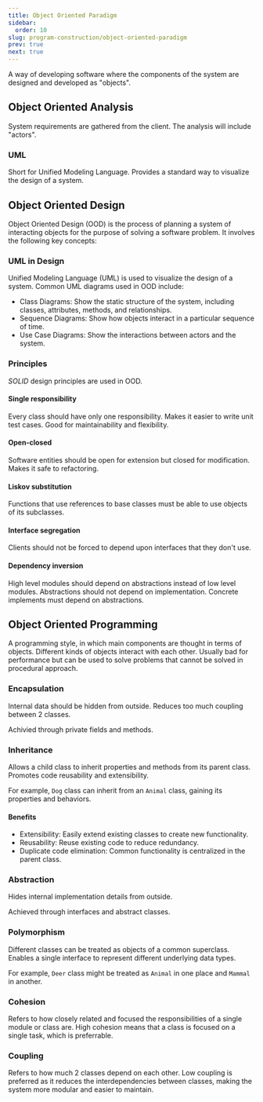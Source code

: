```yaml
---
title: Object Oriented Paradigm
sidebar:
  order: 10
slug: program-construction/object-oriented-paradigm
prev: true
next: true
---
```


A way of developing software where the components of the system are designed and
developed as "objects".

## Object Oriented Analysis

System requirements are gathered from the client. The analysis will include
"actors".

### UML

Short for Unified Modeling Language. Provides a standard way to visualize the
design of a system.

## Object Oriented Design

Object Oriented Design (OOD) is the process of planning a system of interacting
objects for the purpose of solving a software problem. It involves the following
key concepts:

### UML in Design

Unified Modeling Language (UML) is used to visualize the design of a system.
Common UML diagrams used in OOD include:

- Class Diagrams: Show the static structure of the system, including classes,
  attributes, methods, and relationships.
- Sequence Diagrams: Show how objects interact in a particular sequence of time.
- Use Case Diagrams: Show the interactions between actors and the system.

### Principles

_SOLID_ design principles are used in OOD.

#### Single responsibility

Every class should have only one responsibility. Makes it easier to write unit
test cases. Good for maintainability and flexibility.

#### Open-closed

Software entities should be open for extension but closed for modification.
Makes it safe to refactoring.

#### Liskov substitution

Functions that use references to base classes must be able to use objects of its
subclasses.

#### Interface segregation

Clients should not be forced to depend upon interfaces that they don't use.

#### Dependency inversion

High level modules should depend on abstractions instead of low level modules.
Abstractions should not depend on implementation. Concrete implements must
depend on abstractions.

## Object Oriented Programming

A programming style, in which main components are thought in terms of objects.
Different kinds of objects interact with each other. Usually bad for performance
but can be used to solve problems that cannot be solved in procedural approach.

### Encapsulation

Internal data should be hidden from outside. Reduces too much coupling between 2 classes.

Achivied through private fields and methods.

### Inheritance

Allows a child class to inherit properties and methods from its
parent class. Promotes code reusability and extensibility.

For example, `Dog` class can inherit from an `Animal` class, gaining its
properties and behaviors.

#### Benefits

- Extensibility: Easily extend existing classes to create new functionality.
- Reusability: Reuse existing code to reduce redundancy.
- Duplicate code elimination: Common functionality is centralized in the parent
  class.

### Abstraction

Hides internal implementation details from outside.

Achieved through interfaces and abstract classes.

### Polymorphism

Different classes can be treated as objects of a common superclass. Enables a
single interface to represent different underlying data types.

For example, `Deer` class might be treated as `Animal` in one place and `Mammal`
in another.

### Cohesion

Refers to how closely related and focused the responsibilities of a single
module or class are. High cohesion means that a class is focused on a single
task, which is preferrable.

### Coupling

Refers to how much 2 classes depend on each other. Low
coupling is preferred as it reduces the interdependencies between classes,
making the system more modular and easier to maintain.
